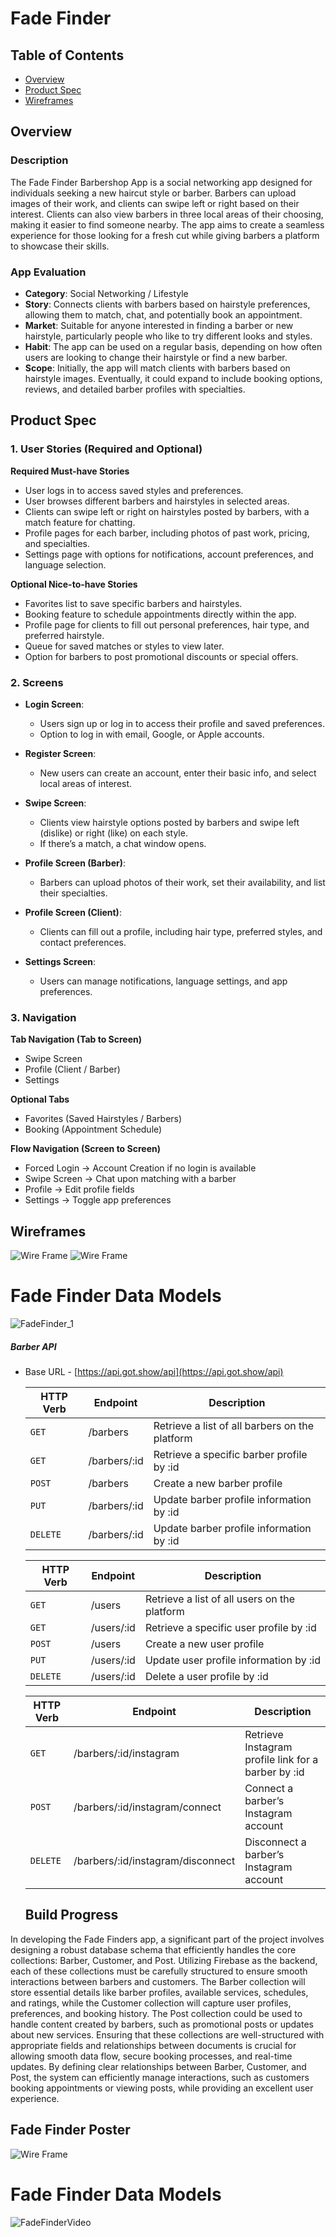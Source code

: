 # Fade Finder

## Table of Contents
- [Overview](#overview)
- [Product Spec](#product-spec)
- [Wireframes](#wireframes)

## Overview
### Description
The Fade Finder Barbershop App is a social networking app designed for individuals seeking a new haircut style or barber. Barbers can upload images of their work, and clients can swipe left or right based on their interest. Clients can also view barbers in three local areas of their choosing, making it easier to find someone nearby. The app aims to create a seamless experience for those looking for a fresh cut while giving barbers a platform to showcase their skills.

### App Evaluation
- **Category**: Social Networking / Lifestyle
- **Story**: Connects clients with barbers based on hairstyle preferences, allowing them to match, chat, and potentially book an appointment.
- **Market**: Suitable for anyone interested in finding a barber or new hairstyle, particularly people who like to try different looks and styles.
- **Habit**: The app can be used on a regular basis, depending on how often users are looking to change their hairstyle or find a new barber.
- **Scope**: Initially, the app will match clients with barbers based on hairstyle images. Eventually, it could expand to include booking options, reviews, and detailed barber profiles with specialties.

## Product Spec
### 1. User Stories (Required and Optional)

**Required Must-have Stories**
- User logs in to access saved styles and preferences.
- User browses different barbers and hairstyles in selected areas.
- Clients can swipe left or right on hairstyles posted by barbers, with a match feature for chatting.
- Profile pages for each barber, including photos of past work, pricing, and specialties.
- Settings page with options for notifications, account preferences, and language selection.

**Optional Nice-to-have Stories**
- Favorites list to save specific barbers and hairstyles.
- Booking feature to schedule appointments directly within the app.
- Profile page for clients to fill out personal preferences, hair type, and preferred hairstyle.
- Queue for saved matches or styles to view later.
- Option for barbers to post promotional discounts or special offers.

### 2. Screens

- **Login Screen**:
  - Users sign up or log in to access their profile and saved preferences.
  - Option to log in with email, Google, or Apple accounts.
  
- **Register Screen**:
  - New users can create an account, enter their basic info, and select local areas of interest.
  
- **Swipe Screen**:
  - Clients view hairstyle options posted by barbers and swipe left (dislike) or right (like) on each style.
  - If there’s a match, a chat window opens.
  
  
- **Profile Screen (Barber)**:
  - Barbers can upload photos of their work, set their availability, and list their specialties.
  
- **Profile Screen (Client)**:
  - Clients can fill out a profile, including hair type, preferred styles, and contact preferences.
  
- **Settings Screen**:
  - Users can manage notifications, language settings, and app preferences.

### 3. Navigation

**Tab Navigation (Tab to Screen)**
- Swipe Screen
- Profile (Client / Barber)
- Settings

**Optional Tabs**
- Favorites (Saved Hairstyles / Barbers)
- Booking (Appointment Schedule)

**Flow Navigation (Screen to Screen)**

- Forced Login -> Account Creation if no login is available
- Swipe Screen -> Chat upon matching with a barber
- Profile -> Edit profile fields
- Settings -> Toggle app preferences


## Wireframes
![Wire Frame](https://github.com/Jvy-byte/Fade-Finder/blob/main/IMG_6753.jpg?raw=true)
![Wire Frame](https://github.com/BarberS-hop-App99/Fade-Finder/blob/main/Untitled%20design%20(1).png?raw=true)

# Fade Finder Data Models
![FadeFinder_1](https://github.com/user-attachments/assets/361fdae4-0c8a-47fa-a271-3068318a431a)


##### Barber API 

- Base URL - [https://api.got.show/api](https://api.got.show/api)

   HTTP Verb | Endpoint | Description
   ----------|----------|------------
    `GET`    | /barbers | Retrieve a list of all barbers on the platform
    `GET`    | /barbers/:id | Retrieve a specific barber profile by :id
    `POST`    | /barbers   | Create a new barber profile
    `PUT`    | /barbers/:id |Update barber profile information by :id
    `DELETE`    | /barbers/:id |Update barber profile information by :id



   HTTP Verb | Endpoint | Description
   ----------|----------|------------
    `GET`    | /users | Retrieve a list of all users on the platform
    `GET`    | /users/:id |Retrieve a specific user profile by :id
    `POST`    | /users  | Create a new user profile
    `PUT`    | /users/:id |Update user profile information by :id
    `DELETE`    | /users/:id |Delete a user profile by :id

    
     HTTP Verb | Endpoint | Description
   ----------|----------|------------
    `GET`    | /barbers/:id/instagram | Retrieve Instagram profile link for a barber by :id
    `POST`    | /barbers/:id/instagram/connect	|Connect a barber’s Instagram account
    `DELETE`    | /barbers/:id/instagram/disconnect |Disconnect a barber’s Instagram account
    
   ## Build Progress
 In developing the Fade Finders app, a significant part of the project involves designing a robust database schema that efficiently handles the core collections: Barber, Customer, and Post. Utilizing Firebase as the backend, each of these collections must be carefully structured to ensure smooth interactions between barbers and customers. The Barber collection will store essential details like barber profiles, available services, schedules, and ratings, while the Customer collection will capture user profiles, preferences, and booking history. The Post collection could be used to handle content created by barbers, such as promotional posts or updates about new services. Ensuring that these collections are well-structured with appropriate fields and relationships between documents is crucial for allowing smooth data flow, secure booking processes, and real-time updates. By defining clear relationships between Barber, Customer, and Post, the system can efficiently manage interactions, such as customers booking appointments or viewing posts, while providing an excellent user experience.

 ## Fade Finder Poster
 ![Wire Frame](https://github.com/BarberS-hop-App99/Fade-Finder/blob/main/Screenshot%202024-12-06%20194324.png?raw=true)

 # Fade Finder Data Models
![FadeFinderVideo](https://github.com/user-attachments/assets/361fdae4-0c8a-47fa-a271-3068318a431a)



